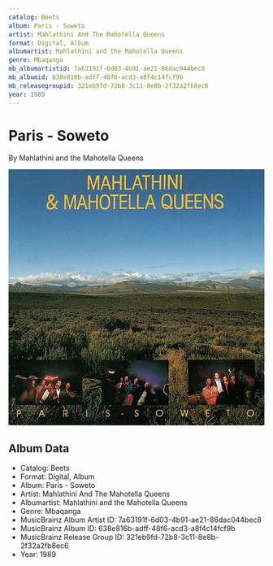 ```yaml
---
catalog: Beets
album: Paris - Soweto
artist: Mahlathini And The Mahotella Queens
format: Digital, Album
albumartist: Mahlathini and the Mahotella Queens
genre: Mbaqanga
mb_albumartistid: 7a63191f-6d03-4b91-ae21-86dac044bec8
mb_albumid: 638e816b-adff-48f6-acd3-a8f4c14fcf9b
mb_releasegroupid: 321eb9fd-72b8-3c11-8e8b-2f32a2fb8ec6
year: 1989
---
```


# Paris - Soweto

By Mahlathini and the Mahotella Queens

![](../../assets/beetscovers/Mahlathini_And_The_Mahotella_Queens-Paris_-_Soweto.jpg)

## Album Data

- Catalog: Beets
- Format: Digital, Album
- Album: Paris - Soweto
- Artist: Mahlathini And The Mahotella Queens
- Albumartist: Mahlathini and the Mahotella Queens
- Genre: Mbaqanga
- MusicBrainz Album Artist ID: 7a63191f-6d03-4b91-ae21-86dac044bec8
- MusicBrainz Album ID: 638e816b-adff-48f6-acd3-a8f4c14fcf9b
- MusicBrainz Release Group ID: 321eb9fd-72b8-3c11-8e8b-2f32a2fb8ec6
- Year: 1989

